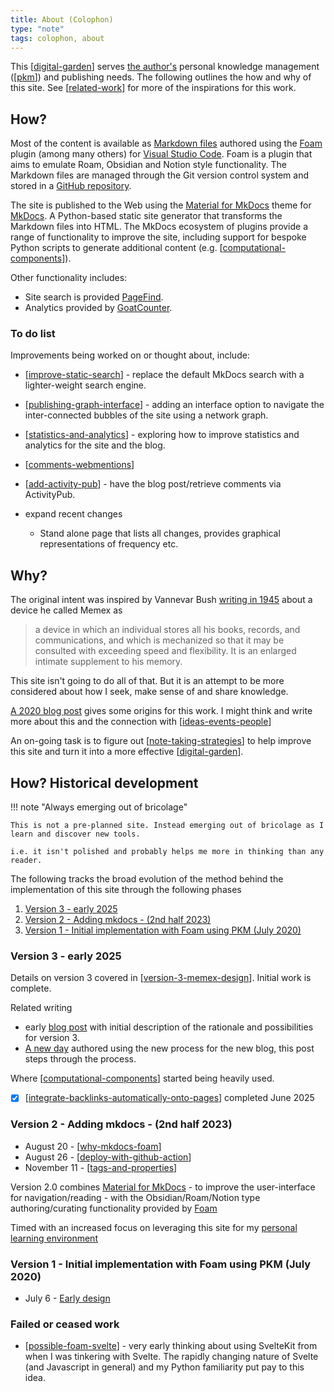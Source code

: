 ```yaml
---
title: About (Colophon)
type: "note"
tags: colophon, about
---
```


This [[digital-garden]] serves [the author's](https://djon.es/blog/about-2/) personal knowledge management ([[pkm]]) and publishing needs. The following outlines the how and why of this site. See [[related-work]] for more of the inspirations for this work.

## How?

Most of the content is available as [Markdown files](https://github.com/djplaner/memex/tree/master/docs) authored using the [Foam](https://foambubble.github.io/foam/) plugin (among many others) for [Visual Studio Code](https://code.visualstudio.com/). Foam is a plugin that aims to emulate Roam, Obsidian and Notion style functionality. The Markdown files are managed through the Git version control system and stored in a [GitHub repository](https://github.com/djplaner/memex).

The site is published to the Web using the [Material for MkDocs](https://squidfunk.github.io/mkdocs-material/) theme for [MkDocs](https://www.mkdocs.org/). A Python-based static site generator that transforms the Markdown files into HTML. The MkDocs ecosystem of plugins provide a range of functionality to improve the site, including support for bespoke Python scripts to generate additional content (e.g. [[computational-components]]).

Other functionality includes:

- Site search is provided [PageFind](https://pagefind.app/).
- Analytics provided by [GoatCounter](https://www.goatcounter.com/).

### To do list

Improvements being worked on or thought about, include:

- [[improve-static-search]] - replace the default MkDocs search with a lighter-weight search engine.
- [[publishing-graph-interface]] - adding an interface option to navigate the inter-connected bubbles of the site using a network graph.
- [[statistics-and-analytics]] - exploring how to improve statistics and analytics for the site and the blog.
- [[comments-webmentions]]
- [[add-activity-pub]] - have the blog post/retrieve comments via ActivityPub.
- expand recent changes

    - Stand alone page that lists all changes, provides graphical representations of frequency etc.

## Why?

The original intent was inspired by Vannevar Bush [writing in 1945](https://en.wikipedia.org/wiki/As_We_May_Think) about a device he called Memex as

> a device in which an individual stores all his books, records, and communications, and which is mechanized so that it may be consulted with exceeding speed and flexibility. It is an enlarged intimate supplement to his memory.

This site isn't going to do all of that. But it is an attempt to be more considered about how I seek, make sense of and share knowledge.

[A 2020 blog post](https://djon.es/blog/2020/07/06/designing-a-personal-memex-with-foam/) gives some origins for this work. I might think and write more about this and the connection with [[ideas-events-people]]

An on-going task is to figure out [[note-taking-strategies]] to help improve this site and turn it into a more effective [[digital-garden]].


## How? Historical development

!!! note "Always emerging out of bricolage"

    This is not a pre-planned site. Instead emerging out of bricolage as I learn and discover new tools.

    i.e. it isn't polished and probably helps me more in thinking than any reader. 

The following tracks the broad evolution of the method behind the implementation of this site through the following phases

1. [Version 3 - early 2025](#version-3-early-2025)
2. [Version 2 - Adding mkdocs - (2nd half 2023)](#version-2-adding-mkdocs-2nd-half-2023)
3. [Version 1 - Initial implementation with Foam using PKM (July 2020)](#version-1-initial-implementation-with-foam-using-pkm-july-2020)

### Version 3 - early 2025

Details on version 3 covered in [[version-3-memex-design]]. Initial work is complete.

Related writing

- early [blog post](https://djon.es/blog/2025/01/12/what-now/) with initial description of the rationale and possibilities for version 3.
- [A new day](https://djon.es/blog/2025/05/23/a-new-day/) authored using the new process for the new blog, this post steps through the process. 

Where [[computational-components]] started being heavily used.

- [x] [[integrate-backlinks-automatically-onto-pages]] completed June 2025

### Version 2 - Adding mkdocs - (2nd half 2023)

- August 20 - [[why-mkdocs-foam]]
- August 26 - [[deploy-with-github-action]]
- November 11 - [[tags-and-properties]] 

Version 2.0 combines [Material for MkDocs](https://squidfunk.github.io/mkdocs-material/) - to improve the user-interface for navigation/reading - with the Obsidian/Roam/Notion type authoring/curating functionality provided by [Foam](https://foambubble.github.io/foam/) 
    
Timed with an increased focus on leveraging this site for my [personal learning environment](https://www.downes.ca/cgi-bin/page.cgi?post=71058)

### Version 1 - Initial implementation with Foam using PKM (July 2020)

- July 6 - [Early design](https://djon.es/blog/2020/07/06/designing-a-personal-memex-with-foam/)

### Failed or ceased work

- [[possible-foam-svelte]] - very early thinking about using SvelteKit from when I was tinkering with Svelte. The rapidly changing nature of Svelte (and Javascript in general) and my Python familiarity put pay to this idea.




[//begin]: # "Autogenerated link references for markdown compatibility"
[digital-garden]: ../sense/computing/digital-garden "Digital Garden"
[pkm]: ../pkm "Personal Knowledge Management"
[related-work]: related-work "Related work"
[computational-components]: computational-components "Computational components"
[improve-static-search]: improve-static-search "Improve static search"
[publishing-graph-interface]: publishing-graph-interface "Publishing graph interface"
[statistics-and-analytics]: statistics-and-analytics "Statistics and Analytics"
[comments-webmentions]: comments-webmentions "Comments, webmentions, pingbacks etc"
[add-activity-pub]: add-activity-pub "Adding ActivityPub to the blog"
[ideas-events-people]: ../sense/quote-collection/ideas-events-people "Great Minds Discuss Ideas; Average Minds Discuss Events; Small Minds Discuss People"
[note-taking-strategies]: note-taking-strategies "Note taking strategies"
[version-3-memex-design]: version-3-memex-design "Memex - Version 3"
[integrate-backlinks-automatically-onto-pages]: integrate-backlinks-automatically-onto-pages "Integrate backlinks automatically onto pages"
[why-mkdocs-foam]: why-mkdocs-foam "Why combine mkdocs with Foam"
[deploy-with-github-action]: deploy-with-github-action "Deploy with GitHub Action"
[tags-and-properties]: tags-and-properties "Tags and properties"
[possible-foam-svelte]: ../sense/Web-development/foam-dev/possible-foam-svelte "Possible ideas for a SvelteKit Foam site"
[//end]: # "Autogenerated link references"